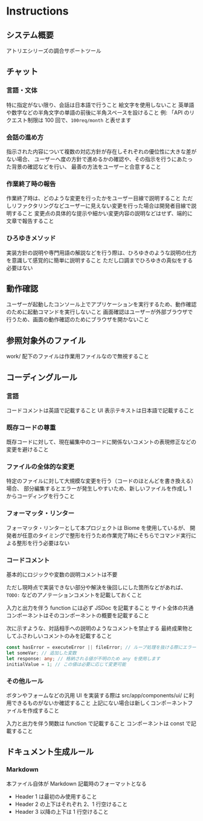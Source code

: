 # Instructions


## システム概要

アトリエシリーズの調合サポートツール


## チャット

### 言語・文体

特に指定がない限り、会話は日本語で行うこと
絵文字を使用しないこと
英単語や数字などの半角文字の単語の前後に半角スペースを設けること
例: 「API のリクエスト制限は 100 回で、`100req/month` と表せます

### 会話の進め方

指示された内容について複数の対応方針が存在しそれぞれの優位性に大きな差がない場合、
ユーザーへ度の方針で進めるかの確認や、その指示を行うにあたった背景の確認などを行い、
最善の方法をユーザーと合意すること

### 作業終了時の報告

作業終了時は、どのような変更を行ったかをユーザー目線で説明すること
ただしリファクタリングなどユーザーに見えない変更を行った場合は開発者目線で説明すること
変更点の具体的な提示や細かい変更内容の説明などはせず、端的に文章で報告すること

### ひろゆきメソッド

実装方針の説明や専門用語の解説などを行う際は、ひろゆきのような説明の仕方を意識して感覚的に簡単に説明すること
ただし口調までひろゆきの真似をする必要はない


## 動作確認

ユーザーが起動したコンソール上でアプリケーションを実行するため、動作確認のために起動コマンドを実行しないこと
画面確認はユーザーが外部ブラウザで行うため、画面の動作確認のためにブラウザを開かないこと


## 参照対象外のファイル

work/ 配下のファイルは作業用ファイルなので無視すること


## コーディングルール

### 言語

コードコメントは英語で記載すること
UI 表示テキストは日本語で記載すること

### 既存コードの尊重

既存コードに対して、現在編集中のコードに関係ないコメントの表現修正などの変更を避けること

### ファイルの全体的な変更

特定のファイルに対して大規模な変更を行う（コードのほとんどを書き換える）場合、
部分編集するとエラーが発生しやすいため、新しいファイルを作成し 1 からコーディングを行うこと

### フォーマッタ・リンター

フォーマッタ・リンターとして本プロジェクトは Biome を使用しているが、
開発者が任意のタイミングで整形を行うため作業完了時にそちらでコマンド実行による整形を行う必要はない

### コードコメント

基本的にロジックや変数の説明コメントは不要

ただし現時点で実装できない部分や解決を後回しにした箇所などがあれば、
`TODO:` などのアノテーションコメントを記載しておくこと

入力と出力を伴う function には必ず JSDoc を記載すること
サイト全体の共通コンポーネントはそのコンポーネントの概要を記載すること

次に示すような、対話相手への説明のようなコメントを禁止する
最終成果物としてふさわしいコメントのみを記載すること

```typescript
const hasError = executeError || fileError; // ループ処理を抜ける際にエラーを防ぐため、この行を追加
let someVar; // 追加した変数
let response: any; // 格納される値が不明のため any を使用します
initialValue = 1; // この値は必要に応じて変更可能
```

### その他ルール

ボタンやフォームなどの汎用 UI を実装する際は src/app/components/ui/ に利用できるものがないか確認すること
上記にない場合は新しくコンポーネントファイルを作成すること

入力と出力を伴う関数は function で記載すること
コンポーネントは const で記載すること


## ドキュメント生成ルール

### Markdown

本ファイル自体が Markdown 記載時のフォーマットとなる

- Header 1 は最初のみ使用すること
- Header 2 の上下はそれぞれ 2、1 行空けること
- Header 3 以降の上下は 1 行空けること
